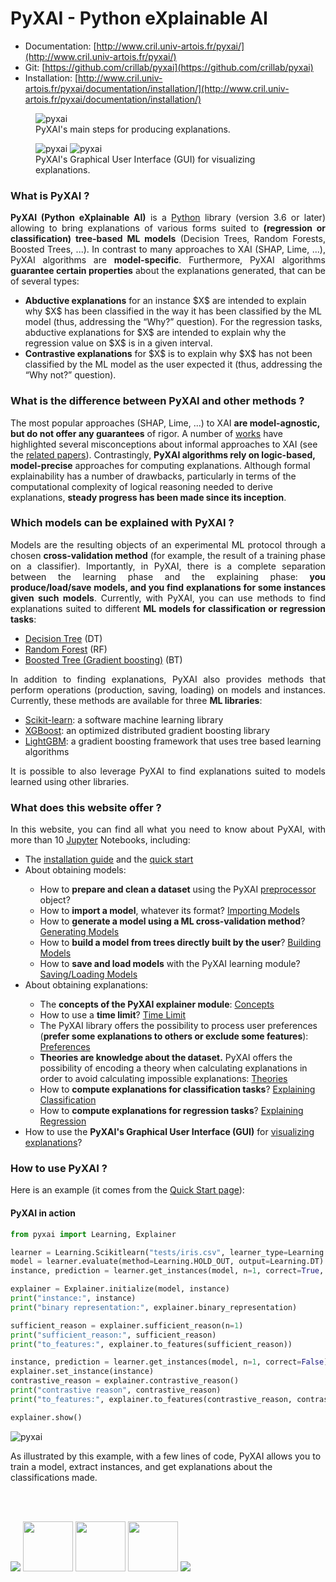 
# PyXAI - Python eXplainable AI

- Documentation: [http://www.cril.univ-artois.fr/pyxai/](http://www.cril.univ-artois.fr/pyxai/)
- Git: [https://github.com/crillab/pyxai](https://github.com/crillab/pyxai)
- Installation: [http://www.cril.univ-artois.fr/pyxai/documentation/installation/](http://www.cril.univ-artois.fr/pyxai/documentation/installation/)

<figure>
  <img src="https://lh3.googleusercontent.com/drive-viewer/AITFw-xLC9-pvcsp0MGlTOBODqrs8aJogGpnAlAnVrh41EetySebz-VNzJW9PkHLmYUIBb_SaqlOpGBLsAm8IY5WIo73xNj0=s1600" alt="pyxai" />
  <figcaption>PyXAI's main steps for producing explanations.</figcaption>
</figure>
<figure>
  <img src="https://lh3.googleusercontent.com/drive-viewer/AITFw-yqn-ZOIW2u7a2XxVH9UNcr5SQQnxUH8b1wfLoReVa2f7zm68-S4GAbr7RWUYW1lKLJ957gLPaFn3077l4qZXUyv82T=s1600" alt="pyxai" />
  <img src="https://lh3.googleusercontent.com/drive-viewer/AITFw-xDdbVt_DCAmsvJhRlMj3jxgADUVkFzHbnxmQnabdjfuPaylcyeHTyBgDZs4Xna_N_oT6pwxXBv_ls2nqRUwd8RiWgM=s1600" alt="pyxai" />
  <figcaption>PyXAI's Graphical User Interface (GUI) for visualizing explanations.</figcaption>
</figure>

<h3>What is PyXAI ?</h3>
<p align="justify">
<b>PyXAI (Python eXplainable AI)</b> is a <a href="https://www.python.org/">Python</a> library (version 3.6 or later) allowing to bring explanations of various forms suited to <b>(regression or classification) tree-based ML models</b> (Decision Trees, Random Forests, Boosted Trees, ...). In contrast to many approaches to XAI (SHAP, Lime, ...), PyXAI algorithms are <b>model-specific</b>. Furthermore, PyXAI algorithms <b>guarantee certain properties</b> about the explanations generated, that can be of several types:
</p>
<ul>
  <li><b>Abductive explanations</b> for an instance $X$ are intended to explain why $X$ has been classified in the way it has been classified by the ML model (thus, addressing the “Why?” question). For the regression tasks, abductive explanations for $X$ are intended to explain why the regression value on $X$ is in a given interval.</li>
  <li><b>Contrastive explanations</b> for $X$ is to explain why $X$ has not been classified by the ML model as the user expected it (thus, addressing the “Why not?” question).</li>
</ul>

<h3>What is the difference between PyXAI and other methods ?</h3>
<p align="justify">

The most popular approaches (SHAP, Lime, ...) to XAI <b>are model-agnostic, but do not offer any guarantees</b> of rigor. A number of <a href="https://arxiv.org/pdf/2307.07514.pdf">works</a> have highlighted several misconceptions about informal approaches to XAI (see the <a href="{{ site.baseurl }}/papers/">related papers</a>). Contrastingly, <b>PyXAI algorithms rely on logic-based, model-precise</b> approaches for computing explanations. Although formal explainability has a number of drawbacks, particularly in terms of the computational complexity of logical reasoning needed to derive explanations, <b>steady progress has been made since its inception</b>. 
</p>


<h3>Which models can be explained with PyXAI ?</h3>
<p align="justify">
Models are the resulting objects of an experimental ML protocol through a chosen <b>cross-validation method</b> (for example, the result of a training phase on a classifier). Importantly, in PyXAI, there is a complete separation between the learning phase and the explaining phase: <b>you produce/load/save models, and you find explanations for some instances given such models</b>. Currently, with PyXAI, you can use methods to find explanations suited to different <b>ML models for classification or regression tasks</b>:
</p>
<ul>
  <li><a href="https://en.wikipedia.org/wiki/Decision_tree_learning">Decision Tree</a> (DT)</li> 
  <li><a href="https://en.wikipedia.org/wiki/Random_forest">Random Forest</a> (RF)</li>
  <li><a href="https://en.wikipedia.org/wiki/Gradient_boosting">Boosted Tree (Gradient boosting)</a> (BT)</li>
</ul> 
<p align="justify">
In addition to finding explanations, PyXAI also provides methods that perform operations (production, saving, loading) on models and instances. Currently, these methods are available for three <b>ML libraries</b>:
</p>
<ul>
  <li><a href="https://scikit-learn.org/stable/">Scikit-learn</a>: a software machine learning library</li> 
  <li><a href="https://xgboost.readthedocs.io/en/stable/">XGBoost</a>: an optimized distributed gradient boosting library</li>
  <li><a href="https://lightgbm.readthedocs.io/en/stable/">LightGBM</a>: a gradient boosting framework that uses tree based learning algorithms</li>
</ul> 
<p align="justify">
It is possible to also leverage PyXAI to find explanations suited to models learned using other libraries.
</p>

<h3>What does this website offer ?</h3>
<p align="justify">
In this website, you can find all what you need to know about PyXAI, with more than 10 <a href="https://jupyter.org/">Jupyter</a> Notebooks, including:
</p>
<ul>
 <li>The <a href="{{ site.baseurl }}/documentation/installation/">installation guide</a> and the <a href="{{ site.baseurl }}/documentation/quickstart/">quick start</a></li>
 
  <li>About obtaining models:</li>
  <ul>
  <li>How to <b>prepare and clean a dataset</b> using the PyXAI <a href="{{ site.baseurl }}/documentation/preprocessor/">preprocessor</a> object?</li>
  <li>How to <b>import a model</b>, whatever its format? <a href="{{ site.baseurl }}/documentation/importing/"> Importing Models</a> </li>
  <li>How to <b>generate a model using a ML cross-validation method</b>? <a href="{{ site.baseurl }}/documentation/learning/generating/">Generating Models</a> </li>
  
  <li>How to <b>build a model from trees directly built by the user</b>? <a href="{{ site.baseurl }}/documentation/learning/builder/">Building Models</a></li>
  <li>How to <b>save and load models</b> with the PyXAI learning module? <a href="{{ site.baseurl }}/documentation/saving/">Saving/Loading Models</a></li>
  </ul>

<li>About obtaining explanations:</li>
  <ul>
  <li>The <b>concepts of the PyXAI explainer module</b>: <a href="{{ site.baseurl }}/documentation/explainer/concepts/">Concepts</a> </li>
  <li>How to use a <b>time limit</b>? <a href="{{ site.baseurl }}/documentation/explainer/time_limit/">Time Limit</a> </li>
  
  <li>The PyXAI library offers the possibility to process user preferences (<b>prefer some explanations to others or exclude some features</b>): <a href="{{ site.baseurl }}/documentation/explainer/preferences/">Preferences</a> </li>

  <li><b>Theories are knowledge about the dataset.</b> PyXAI offers the possibility of encoding a theory when calculating explanations in order to avoid calculating impossible explanations: <a href="{{ site.baseurl }}/documentation/explainer/theories/">Theories</a> </li>

  <li>How to <b>compute explanations for classification tasks</b>? <a href="{{ site.baseurl }}/documentation/classification/">Explaining Classification</a> </li>
  
  <li>How to <b>compute explanations for regression tasks</b>? <a href="{{ site.baseurl }}/documentation/regression/">Explaining Regression</a> </li>
  
  </ul>

 <li>How to use the <b>PyXAI's Graphical User Interface (GUI)</b> for <a href="{{ site.baseurl }}/documentation/visualization/">visualizing explanations</a>?</li>
 
 
</ul>

<h3>How to use PyXAI ?</h3>
<p align="justify">
Here is an example (it comes from the <a href="{{ site.baseurl }}/documentation/quickstart">Quick Start page</a>):
</p>
<h4 class="example">PyXAI in action</h4>

```python
from pyxai import Learning, Explainer

learner = Learning.Scikitlearn("tests/iris.csv", learner_type=Learning.CLASSIFICATION)
model = learner.evaluate(method=Learning.HOLD_OUT, output=Learning.DT)
instance, prediction = learner.get_instances(model, n=1, correct=True, predictions=[0])

explainer = Explainer.initialize(model, instance)
print("instance:", instance)
print("binary representation:", explainer.binary_representation)

sufficient_reason = explainer.sufficient_reason(n=1)
print("sufficient_reason:", sufficient_reason)
print("to_features:", explainer.to_features(sufficient_reason))

instance, prediction = learner.get_instances(model, n=1, correct=False)
explainer.set_instance(instance)
contrastive_reason = explainer.contrastive_reason()
print("contrastive reason", contrastive_reason)
print("to_features:", explainer.to_features(contrastive_reason, contrastive=True))

explainer.show()
```

<img src="https://lh3.googleusercontent.com/drive-viewer/AITFw-xbHs56zfQ_EHQ0-XqdHxy7mdL3fBxFRVnfW6pPCCCpSg89GStqQCBD5ElFLn3NaZmB-2mwY9hdu5TH0gPajOI2xwSCJQ=s1600" alt="pyxai" />

<p>As illustrated by this example, with a few lines of code, PyXAI allows you to train a model, extract instances, and get explanations about the classifications made.</p>

<br /><br />
<div class="center logo">
    <a href="http://www.cril.univ-artois.fr"><img src="https://lh3.googleusercontent.com/drive-viewer/AITFw-wsxZnVjsY1ypy7nGs2m__Iz5pDphw1wbc3a78HHVVqBhAFOx35hcvCGFaTfgDFlqGB_ChMWBfC-tlXUfX0twpqAnNfVg=s2560" /></a>
    <a href="https://www.irt-systemx.fr/"><img style="width: 80px;" src="https://lh3.googleusercontent.com/drive-viewer/AITFw-xuRWtP8WNuRXXaff32Tzd7OT4guc8vNEeXurAKIQiaeuIdeEYXo9hiA1HeGCgUY7I7NeT70U5yQt5BbwK6H4lv5jabQA=s2560" /></a>
    <a href="https://www.cnrs.fr/"><img style="width: 80px;" src="https://lh3.googleusercontent.com/drive-viewer/AITFw-xBV_ILK1g_mKMJ0Hk0wJtFmdKLnAT68QA7fMa5i663Tbla_Q2RjALnH6cER8BGAPThh_ZaOKpcO9ggkI1DAmU4zaEG=s1600" /></a>
    <a href="https://www.confiance.ai/"><img style="width: 80px;" src="https://lh3.googleusercontent.com/drive-viewer/AITFw-wiEyfiP29DKvwP5webvNRDXwXsS1PxQnTIZEdMpQ9xV9JN23-86HOqzNEBi9F4Ng8h-Kd8W5NKaWqefnGhhhQmxneu=s1600" /></a>
    <a href="http://univ-artois.fr"><img src="https://lh3.googleusercontent.com/drive-viewer/AITFw-wA-x2qgHNNrxLEaI33jDH64TM7sudMsTt781ICTAvzBsPaEtL2Ky_1Ba-QWm6YyqCmTuFGpylJ2sSXRgjzu7BM7iC8Xg=s2560" /></a>
</div>

